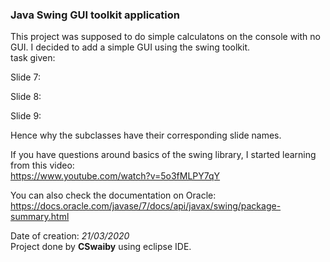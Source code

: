 
### Java Swing GUI toolkit application
  
This project was supposed to do simple calculatons on the console with no GUI. I decided to add a simple GUI using the swing toolkit.  
task given:  
  
Slide 7:

  
Slide 8:

  
Slide 9:

  
Hence why the subclasses have their corresponding slide names.  
  
If you have questions around basics of the swing library, I started learning from this video:  
<https://www.youtube.com/watch?v=5o3fMLPY7qY>
  
You can also check the documentation on Oracle:
<https://docs.oracle.com/javase/7/docs/api/javax/swing/package-summary.html>
  
Date of creation: *21/03/2020*  
Project done by **CSwaiby** using eclipse IDE.  
  